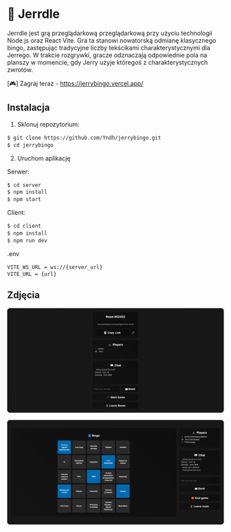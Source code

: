 # 🔢 Jerrdle 

Jerrdle jest grą przeglądarkową przeglądarkową przy użyciu technologii Node.js oraz React Vite. Gra ta stanowi nowatorską odmianę klasycznego bingo, zastępując tradycyjne liczby tekścikami charakterystycznymi dla Jerrego. W trakcie rozgrywki, gracze odznaczają odpowiednie pola na planszy w momencie, gdy Jerry użyje któregoś z charakterystycznych zwrotów.


[🎮] Zagraj teraz - https://jerrybingo.vercel.app/

## Instalacja

1. Sklonuj repozytorium:

```bash
$ git clone https://github.com/Yndh/jerrybingo.git
$ cd jerrybingo
```

2. Uruchom aplikację 

Serwer:
```bash
$ cd server
$ npm install
$ npm start
```
Client:
```bash
$ cd client
$ npm install
$ npm run dev
```
.env
```
VITE_WS_URL = ws://{server_url}
VITE_URL = {url}
```

## Zdjęcia
![Zdjęcie Aplikacji](https://raw.githubusercontent.com/Yndh/jerrybingo/main/assets/jerrdleLobby.png)

![Zdjęcie Aplikacji](https://raw.githubusercontent.com/Yndh/jerrybingo/main/assets/jerrdleGame.png)
